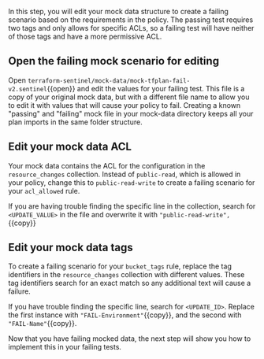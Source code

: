In this step, you will edit your mock data structure to create a failing scenario based on the requirements in the policy. The passing test requires two tags and only allows for specific ACLs, so a failing test will have neither of those tags and have a more permissive ACL.

## Open the failing mock scenario for editing

Open `terraform-sentinel/mock-data/mock-tfplan-fail-v2.sentinel`{{open}} and edit the values for your failing test. This file is a copy of your original mock data, but with a different file name to allow you to edit it with values that will cause your policy to fail. Creating a known "passing" and "failing" mock file in your mock-data directory keeps all your plan imports in the same folder structure.

## Edit your mock data ACL

Your mock data contains the ACL for the configuration in the `resource_changes` collection. Instead of `public-read`, which is allowed in your policy, change this to `public-read-write` to create a failing scenario for your `acl_allowed` rule. 

If you are having trouble finding the specific line in the collection, search for `<UPDATE_VALUE>` in the file and overwrite it with `"public-read-write",`{{copy}}

## Edit your mock data tags

To create a failing scenario for your `bucket_tags` rule, replace the tag identifiers in the `resource_changes` collection with different values. These tag identifiers search for an exact match so any additional text will cause a failure. 

If you have trouble finding the specific line, search for `<UPDATE_ID>`. Replace the first instance with `"FAIL-Environment"`{{copy}}, and the second with `"FAIL-Name"`{{copy}}.

Now that you have failing mocked data, the next step will show you how to implement this in your failing tests.